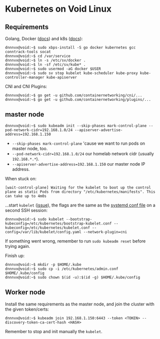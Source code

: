 # Kubernetes on Void Linux

## Requirements

Golang, Docker ([docs](https://wiki.voidlinux.org/Docker)) and k8s ([docs](https://wiki.voidlinux.org/Kubernetes)):

```console
dnnnvx@void:~$ sudo xbps-install -S go docker kubernetes gcc conntrack-tools socat
dnnnvx@void:~$ cd /var/service
dnnnvx@void:~$ ln -s /etc/sv/docker .
dnnnvx@void:~$ ln -sf /etc/sv/kube* .
dnnnvx@void:~$ sudo usermod -aG docker $USER
dnnnvx@void:~$ sudo sv stop kubelet kube-scheduler kube-proxy kube-controller-manager kube-apiserver
```

CNI and CNI Plugins:
```console
dnnnvx@void:~$ go get -u github.com/containernetworking/cni/...
dnnnvx@void:~$ go get -u github.com/containernetworking/plugins/...
```

## master node

```console
dnnnvx@void:~$ sudo kubeadm init --skip-phases mark-control-plane --pod-network-cidr=192.168.1.0/24 --apiserver-advertise-address=192.168.1.150
```

- `--skip-phases mark-control-plane` 'cause we want to run pods on master node, too.
- `--pod-network-cidr=192.168.1.0/24` our homelab network cidr (usually `192.168.*.*`).
- `--apiserver-advertise-address=192.168.1.150` our master node IP address.

When stuck on:
```
[wait-control-plane] Waiting for the kubelet to boot up the control plane as static Pods from directory "/etc/kubernetes/manifests". This can take up to 4m0s
```

...start `kubelet` ([issue](https://github.com/kubernetes/kubeadm/issues/1295#issuecomment-603582361)), the flags are the same as the [systemd conf file](https://github.com/kubernetes/release/blob/master/cmd/kubepkg/templates/latest/deb/kubeadm/10-kubeadm.conf) on a second SSH session:
```console
dnnnvx@void:~$ sudo kubelet --bootstrap-kubeconfig=/etc/kubernetes/bootstrap-kubelet.conf --kubeconfig=/etc/kubernetes/kubelet.conf --config=/var/lib/kubelet/config.yaml --network-plugin=cni
```

If something went wrong, remember to run `sudo kubeadm reset` before trying again.

Finish up:
```console
dnnnvx@void:~$ mkdir -p $HOME/.kube
dnnnvx@void:~$ sudo cp -i /etc/kubernetes/admin.conf $HOME/.kube/config
dnnnvx@void:~$ sudo chown $(id -u):$(id -g) $HOME/.kube/config
```

## Worker node

Install the same requirements as the master node, and join the cluster with the given token/certs:

```console
dnnnvx@void:~$ kubeadm join 192.168.1.150:6443 --token <TOKEN> --discovery-token-ca-cert-hash <HASH>
```

Remember to stop and init manually the `kubelet`.
